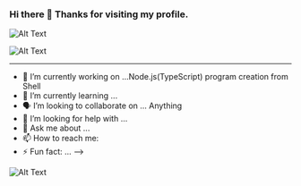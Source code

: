 ### Hi there 👋 Thanks for visiting my profile. 

 

 
![Alt Text](https://media.giphy.com/media/RWJPtq90qOA4E/giphy.gif)




![Alt Text](https://media.giphy.com/media/3og0IwoOyuY3ug4xaM/giphy.gif)


****


- 🔭 I’m currently working on ...Node.js(TypeScript) program creation from Shell
- 🌱 I’m currently learning ...
- 🗣 I’m looking to collaborate on ... Anything
- 🤔 I’m looking for help with ...
- 💬 Ask me about ...
- 📫 How to reach me: 
- ⚡ Fun fact: ... 
-->











![Alt Text](https://media.giphy.com/media/4heseFMvObk9q/giphy.gif)
